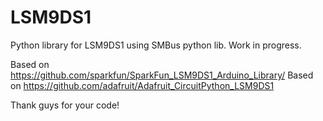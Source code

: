 # LSM9DS1
Python library for LSM9DS1 using SMBus python lib. Work in progress.

Based on https://github.com/sparkfun/SparkFun_LSM9DS1_Arduino_Library/
Based on https://github.com/adafruit/Adafruit_CircuitPython_LSM9DS1

Thank guys for your code!